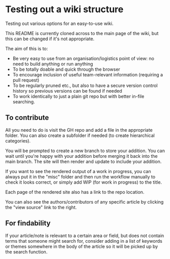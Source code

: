 # Testing out a wiki structure

Testing out various options for an easy-to-use wiki.

This README is currently cloned across to the main page of the wiki, but this can be changed if it's not appropriate.

The aim of this is to:

- Be very easy to use from an organisation/logistics point of view: no need to build anything or run anything
- To be totally doable and quick through the browser
- To encourage inclusion of useful team-relevant information (requiring a pull request)
- To be regularly pruned etc., but also to have a secure version control history so previous versions can be found if needed
- To work identically to just a plain git repo but with better in-file searching.

## To contribute

All you need to do is visit the GH repo and add a file in the appropriate folder. You can also create a subfolder if needed (to create hierarchical categories).

You will be prompted to create a new branch to store your addition. You can wait until you're happy with your addition before merging it back into the main branch. The site will then render and update to include your addition.

If you want to see the rendered output of a work in progress, you can always put it in the "misc" folder and then run the workflow manually to check it looks correct, or simply add WIP (for work in progress) to the title.

Each page of the rendered site also has a link to the repo location.

You can also see the authors/contributors of any specific article by clicking the "view source" link to the right.

## For findability

If your article/note is relevant to a certain area or field, but does not contain terms that someone might search for, consider adding in a list of keywords or themes somewhere in the body of the article so it will be picked up by the search function.